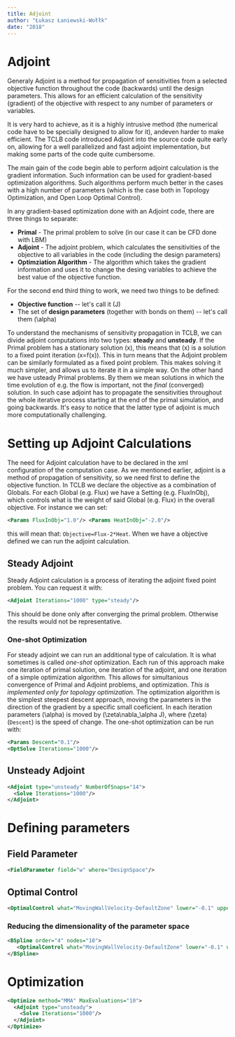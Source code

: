 ```yaml
---
title: Adjoint
author: "Łukasz Łaniewski-Wołłk"
date: "2018"
---
```


# Adjoint

Generaly Adjoint is a method for propagation of sensitivities from a selected objective
function throughout the code (backwards) until the design parameters. This allows for an
efficient calculation of the sensitivity (gradient) of the objective with respect to
any number of parameters or variables.

It is very hard to achieve, as it is a highly intrusive method (the numerical code have to
be specially designed to allow for it), andeven harder to make efficient. The TCLB code
introduced Adjoint into the source code quite early on, allowing for a well parallelized
and fast adjoint implementation, but making some parts of the code quite cumbersome.

The main gain of the code begin able to perform adjoint calculation is the gradient
information. Such information can be used for gradient-based optimization algorithms.
Such algorithms perform much better in the cases with a high number of parameters
(which is the case both in Topology Optimization, and Open Loop Optimal Control).

In any gradient-based optimization done with an Adjoint code, there are three things to separate:

- **Primal** - The primal problem to solve (in our case it can be CFD done with LBM)
- **Adjoint** - The adjoint problem, which calculates the sensitivities of the objective to all variables in the code (including the design parameters)
- **Optimziation Algorithm** - The algorithm which takes the gradient information and uses it to change the desing variables to achieve the best value of the objective function.

For the second end third thing to work, we need two things to be defined:

- **Objective function** -- let's call it \(J\)
- The set of **design parameters** (together with bonds on them) -- let's call them \(\alpha\)

To understand the mechanisms of sensitivity propagation in TCLB, we can divide adjoint
computations into two types: **steady** and **unsteady**. If the Primal problem has a stationary
solution \(x\), this means that \(x\) is a solution to a fixed point iteration \(x=f(x)\).
This in turn means that the Adjoint problem can be similarly formulated as a fixed point
problem. This makes solving it much simpler, and allows us to iterate it in a simple way.
On the other hand we have usteady Primal problems. By them we mean solutions in which the
time evolution of e.g. the flow is important, not the *final* (converged) solution. In
such case adjoint has to propagate the sensitivities throughout the whole iterative process
starting at the end of the primal simulation, and going backwards. It's easy to notice that
the latter type of adjoint is much more computationally challenging.

# Setting up Adjoint Calculations

The need for Adjoint calculation have to be declared in the xml configuration of the computation case. As we mentioned earlier, adjoint is a method of propagation of sensitivity, so we need first to define the objective function. In TCLB we declare the objective as a combination of Globals. For each Global (e.g. Flux) we have a Setting (e.g. FluxInObj), which controls what is the weight of said Global (e.g. Flux) in the overall objective. For instance we can set:

```xml
<Params FluxInObj="1.0"/> <Params HeatInObj="-2.0"/>
```

this will mean that: `Objective=Flux-2*Heat`. When we have a objective defined we can run the adjoint calculation.

## Steady Adjoint

Steady Adjoint calculation is a process of iterating the adjoint fixed point problem. You can request it with:
```xml
<Adjoint Iterations="1000" type="steady"/>
```
This should be done only after converging the primal problem. Otherwise the results would not be representative.

### One-shot Optimization

For steady adjoint we can run an additional type of calculation. It is what sometimes is called *one-shot* optimization. Each run of this approach make one iteration of primal solution, one iteration of the adjoint, and one iteration of a simple optimization algorithm. This allows for simultanious convergence of Primal and Adjoint problems, and optimization. *This is implemented only for topology optimization.* The optimization algorithm is the simplest steepest descent approach, moving the parameters in the direction of the gradient by a specific small coeficient. In each iteration parameters \(\alpha\) is moved by \(\zeta\nabla_\alpha J\), where \(\zeta\) (`Descent`) is the speed of change. The one-shot optimization can be run with:

```xml
<Params Descent="0.1"/>
<OptSolve Iterations="1000"/>
```

## Unsteady Adjoint

```xml
<Adjoint type="unsteady" NumberOfSnaps="14">
  <Solve Iterations="1000"/>
</Adjoint>
```

# Defining parameters

## Field Parameter

```xml
<FieldParameter field="w" where="DesignSpace"/>
```

## Optimal Control

```xml
<OptimalControl what="MovingWallVelocity-DefaultZone" lower="-0.1" upper="0.1"/>
```

### Reducing the dimensionality of the parameter space

```xml
<BSpline order="4" nodes="10">
   <OptimalControl what="MovingWallVelocity-DefaultZone" lower="-0.1" upper="0.1"/>
</BSpline>
```

# Optimization

```xml
<Optimize method="MMA" MaxEvaluations="10">
  <Adjoint type="unsteady">
    <Solve Iterations="1000"/>
  </Adjoint>
</Optimize>
```

